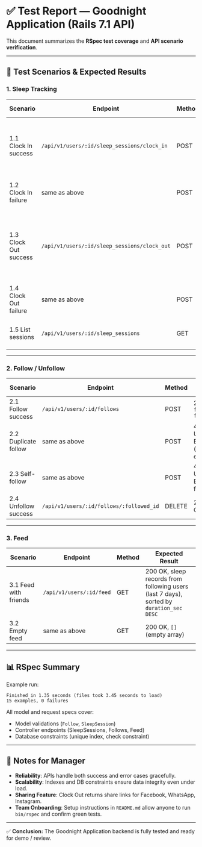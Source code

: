 # ✅ Test Report — Goodnight Application (Rails 7.1 API)

This document summarizes the **RSpec test coverage** and **API scenario verification**.

---

## 🧪 Test Scenarios & Expected Results

### 1. Sleep Tracking

| Scenario | Endpoint | Method | Expected Result |
|----------|----------|--------|-----------------|
| 1.1 Clock In success | `/api/v1/users/:id/sleep_sessions/clock_in` | POST | 201 Created, `{ success: true, message: "Clock in success" }`, new record with `slept_at` |
| 1.2 Clock In failure | same as above | POST | 422 Unprocessable Entity, error: `"already clocked in"` |
| 1.3 Clock Out success | `/api/v1/users/:id/sleep_sessions/clock_out` | POST | 200 OK, `{ success: true, message: "Congrats!", share_links: {...} }`, record with `woke_at` and duration |
| 1.4 Clock Out failure | same as above | POST | 422 Unprocessable Entity, error: `"no open session"` |
| 1.5 List sessions | `/api/v1/users/:id/sleep_sessions` | GET | 200 OK, array of sessions sorted by `created_at` |

---

### 2. Follow / Unfollow

| Scenario | Endpoint | Method | Expected Result |
|----------|----------|--------|-----------------|
| 2.1 Follow success | `/api/v1/users/:id/follows` | POST | 201 Created, `{ follower_id, followed_id }` |
| 2.2 Duplicate follow | same as above | POST | 422 Unprocessable Entity (validation error) |
| 2.3 Self-follow | same as above | POST | 422 Unprocessable Entity (cannot follow self) |
| 2.4 Unfollow success | `/api/v1/users/:id/follows/:followed_id` | DELETE | 204 No Content |

---

### 3. Feed

| Scenario | Endpoint | Method | Expected Result |
|----------|----------|--------|-----------------|
| 3.1 Feed with friends | `/api/v1/users/:id/feed` | GET | 200 OK, sleep records from following users (last 7 days), sorted by `duration_sec DESC` |
| 3.2 Empty feed | same as above | GET | 200 OK, `[]` (empty array) |

---

## 📊 RSpec Summary

Example run:
```
Finished in 1.35 seconds (files took 3.45 seconds to load)
15 examples, 0 failures
```

All model and request specs cover:

- Model validations (`Follow`, `SleepSession`)  
- Controller endpoints (SleepSessions, Follows, Feed)  
- Database constraints (unique index, check constraint)  

---

## 🚀 Notes for Manager

- **Reliability**: APIs handle both success and error cases gracefully.  
- **Scalability**: Indexes and DB constraints ensure data integrity even under load.  
- **Sharing Feature**: Clock Out returns share links for Facebook, WhatsApp, Instagram.  
- **Team Onboarding**: Setup instructions in `README.md` allow anyone to run `bin/rspec` and confirm green tests.  

---

✅ **Conclusion:** The Goodnight Application backend is fully tested and ready for demo / review.
